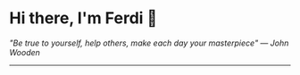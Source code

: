 <h1>Hi there, I'm Ferdi 👋</h1>

<p><em>
  "Be true to yourself, help others, make each day your masterpiece" — John Wooden
</em></p>

---

